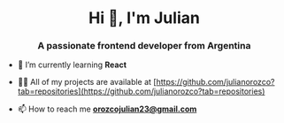 <h1 align="center">Hi 👋, I'm Julian</h1>
<h3 align="center">A passionate frontend developer from Argentina</h3>

- 🌱 I’m currently learning **React**

- 👨‍💻 All of my projects are available at [https://github.com/julianorozco?tab=repositories](https://github.com/julianorozco?tab=repositories)

- 📫 How to reach me **orozcojulian23@gmail.com**
